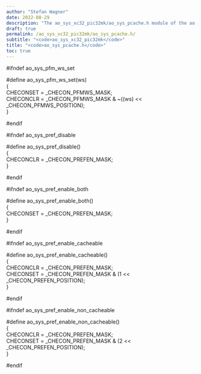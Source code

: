 ```yaml
---
author: "Stefan Wagner"
date: 2022-08-29
description: "The ao_sys_xc32_pic32mk/ao_sys_pcache.h module of the ao real-time operating system."
draft: true
permalink: /ao_sys_xc32_pic32mk/ao_sys_pcache.h/ 
subtitle: "<code>ao_sys_xc32_pic32mk</code>"
title: "<code>ao_sys_pcache.h</code>"
toc: true
---
```


#ifndef ao_sys_pfm_ws_set

#define ao_sys_pfm_ws_set(ws)                                               \
{                                                                           \
        CHECONSET = _CHECON_PFMWS_MASK;                                     \
        CHECONCLR = _CHECON_PFMWS_MASK & ~((ws) << _CHECON_PFMWS_POSITION); \
}

#endif

#ifndef ao_sys_pref_disable

#define ao_sys_pref_disable()                                               \
{                                                                           \
        CHECONCLR = _CHECON_PREFEN_MASK;                                    \
}

#endif

#ifndef ao_sys_pref_enable_both

#define ao_sys_pref_enable_both()                                           \
{                                                                           \
        CHECONSET = _CHECON_PREFEN_MASK;                                    \
}

#endif

#ifndef ao_sys_pref_enable_cacheable

#define ao_sys_pref_enable_cacheable()                                      \
{                                                                           \
        CHECONCLR = _CHECON_PREFEN_MASK;                                    \
        CHECONSET = _CHECON_PREFEN_MASK & (1 << _CHECON_PREFEN_POSITION);   \
}

#endif

#ifndef ao_sys_pref_enable_non_cacheable

#define ao_sys_pref_enable_non_cacheable()                                  \
{                                                                           \
        CHECONCLR = _CHECON_PREFEN_MASK;                                    \
        CHECONSET = _CHECON_PREFEN_MASK & (2 << _CHECON_PREFEN_POSITION);   \
}

#endif

